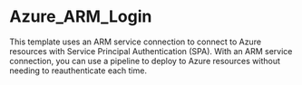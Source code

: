 # Azure_ARM_Login
This template uses an ARM service connection to connect to Azure resources with Service Principal Authentication (SPA). With an ARM service connection, you can use a pipeline to deploy to Azure resources without needing to reauthenticate each time.
